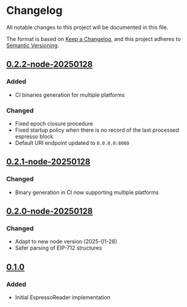 <!-- markdownlint-disable MD024 -->
# Changelog

All notable changes to this project will be documented in this file.

The format is based on [Keep a Changelog](https://keepachangelog.com/en/1.0.0/),
and this project adheres to [Semantic Versioning](https://semver.org/spec/v2.0.0.html).

## [0.2.2-node-20250128]

### Added

- CI binaries generation for multiple platforms

### Changed

- Fixed epoch closure procedure
- Fixed startup policy when there is no record of the last processed espresso block
- Default URI endpoint updated to `0.0.0.0:8080`

## [0.2.1-node-20250128]

### Changed

- Binary generation in CI now supporting multiple platforms

## [0.2.0-node-20250128]

### Changed

- Adapt to new node version (2025-01-28)
- Safer parsing of EIP-712 structures

## [0.1.0]

### Added

- Initial EspressoReader implementation


<!-- markdownlint-disable MD053 -->
[Unreleased]: https://github.com/cartesi/rollups-espresso-reader/compare/v0.2.2-node-20250128...HEAD
[0.2.2-node-20250128]: https://github.com/cartesi/rollups-espresso-reader/releases/tag/v0.2.2-node-20250128
[0.2.1-node-20250128]: https://github.com/cartesi/rollups-espresso-reader/releases/tag/v0.2.1-node-20250128
[0.2.0-node-20250128]: https://github.com/cartesi/rollups-espresso-reader/releases/tag/v0.2.0-node-20250128
[0.1.0]: https://github.com/cartesi/rollups-espresso-reader/releases/tag/v0.1.0

